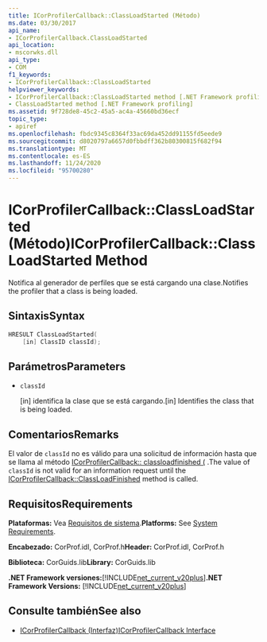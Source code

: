 ```yaml
---
title: ICorProfilerCallback::ClassLoadStarted (Método)
ms.date: 03/30/2017
api_name:
- ICorProfilerCallback.ClassLoadStarted
api_location:
- mscorwks.dll
api_type:
- COM
f1_keywords:
- ICorProfilerCallback::ClassLoadStarted
helpviewer_keywords:
- ICorProfilerCallback::ClassLoadStarted method [.NET Framework profiling]
- ClassLoadStarted method [.NET Framework profiling]
ms.assetid: 9f728de8-45c2-45a5-ac4a-45660bd36ecf
topic_type:
- apiref
ms.openlocfilehash: fbdc9345c8364f33ac69da452dd91155fd5eede9
ms.sourcegitcommit: d8020797a6657d0fbbdff362b80300815f682f94
ms.translationtype: MT
ms.contentlocale: es-ES
ms.lasthandoff: 11/24/2020
ms.locfileid: "95700280"
---
```

# <a name="icorprofilercallbackclassloadstarted-method"></a><span data-ttu-id="90038-102">ICorProfilerCallback::ClassLoadStarted (Método)</span><span class="sxs-lookup"><span data-stu-id="90038-102">ICorProfilerCallback::ClassLoadStarted Method</span></span>

<span data-ttu-id="90038-103">Notifica al generador de perfiles que se está cargando una clase.</span><span class="sxs-lookup"><span data-stu-id="90038-103">Notifies the profiler that a class is being loaded.</span></span>  
  
## <a name="syntax"></a><span data-ttu-id="90038-104">Sintaxis</span><span class="sxs-lookup"><span data-stu-id="90038-104">Syntax</span></span>  
  
```cpp  
HRESULT ClassLoadStarted(  
    [in] ClassID classId);  
```  
  
## <a name="parameters"></a><span data-ttu-id="90038-105">Parámetros</span><span class="sxs-lookup"><span data-stu-id="90038-105">Parameters</span></span>

- `classId`

  <span data-ttu-id="90038-106">\[in] identifica la clase que se está cargando.</span><span class="sxs-lookup"><span data-stu-id="90038-106">\[in] Identifies the class that is being loaded.</span></span>

## <a name="remarks"></a><span data-ttu-id="90038-107">Comentarios</span><span class="sxs-lookup"><span data-stu-id="90038-107">Remarks</span></span>  

 <span data-ttu-id="90038-108">El valor de `classId` no es válido para una solicitud de información hasta que se llama al método [ICorProfilerCallback:: classloadfinished (](icorprofilercallback-classloadfinished-method.md) .</span><span class="sxs-lookup"><span data-stu-id="90038-108">The value of `classId` is not valid for an information request until the [ICorProfilerCallback::ClassLoadFinished](icorprofilercallback-classloadfinished-method.md) method is called.</span></span>  
  
## <a name="requirements"></a><span data-ttu-id="90038-109">Requisitos</span><span class="sxs-lookup"><span data-stu-id="90038-109">Requirements</span></span>  

 <span data-ttu-id="90038-110">**Plataformas:** Vea [Requisitos de sistema](../../get-started/system-requirements.md).</span><span class="sxs-lookup"><span data-stu-id="90038-110">**Platforms:** See [System Requirements](../../get-started/system-requirements.md).</span></span>  
  
 <span data-ttu-id="90038-111">**Encabezado:** CorProf.idl, CorProf.h</span><span class="sxs-lookup"><span data-stu-id="90038-111">**Header:** CorProf.idl, CorProf.h</span></span>  
  
 <span data-ttu-id="90038-112">**Biblioteca:** CorGuids.lib</span><span class="sxs-lookup"><span data-stu-id="90038-112">**Library:** CorGuids.lib</span></span>  
  
 <span data-ttu-id="90038-113">**.NET Framework versiones:**[!INCLUDE[net_current_v20plus](../../../../includes/net-current-v20plus-md.md)]</span><span class="sxs-lookup"><span data-stu-id="90038-113">**.NET Framework Versions:** [!INCLUDE[net_current_v20plus](../../../../includes/net-current-v20plus-md.md)]</span></span>  
  
## <a name="see-also"></a><span data-ttu-id="90038-114">Consulte también</span><span class="sxs-lookup"><span data-stu-id="90038-114">See also</span></span>

- [<span data-ttu-id="90038-115">ICorProfilerCallback (Interfaz)</span><span class="sxs-lookup"><span data-stu-id="90038-115">ICorProfilerCallback Interface</span></span>](icorprofilercallback-interface.md)
